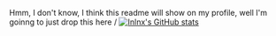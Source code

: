 Hmm, I don't know, I think this readme will show on my profile, well I'm goinng to just drop this here \/
[![Inlnx's GitHub stats](https://github-readme-stats.vercel.app/api?username=inlnx)](https://github.com/anuraghazra/github-readme-stats)
